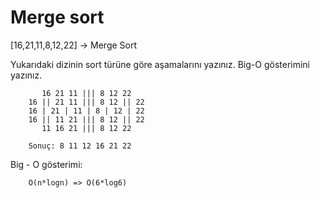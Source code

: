 # Merge sort

[16,21,11,8,12,22] -> Merge Sort

Yukarıdaki dizinin sort türüne göre aşamalarını yazınız.
Big-O gösterimini yazınız.

```
       16 21 11 ||| 8 12 22
    16 || 21 11 ||| 8 12 || 22
    16 | 21 | 11 | 8 | 12 | 22
    16 || 11 21 ||| 8 12 || 22
       11 16 21 ||| 8 12 22

    Sonuç: 8 11 12 16 21 22

```
Big - O gösterimi:

```
    O(n*logn) => O(6*log6)
```

